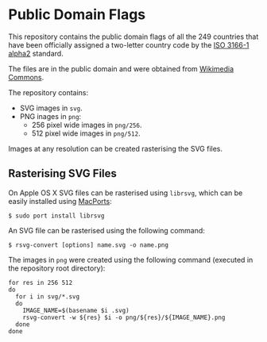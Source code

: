 Public Domain Flags
====================

This repository contains the public domain flags of all the 249 countries that
have been officially assigned a two-letter country code by the
[ISO 3166-1 alpha2][iso3166a2] standard.

The files are in the public domain and were obtained from
[Wikimedia Commons][commons].

The repository contains:

  * SVG images in `svg`.
  * PNG inages in `png`:
    - 256 pixel wide images in `png/256`.
    - 512 pixel wide images in `png/512`.

Images at any resolution can be created rasterising the SVG files.

Rasterising SVG Files
---------------------

On Apple OS X SVG files can be rasterised using `librsvg`, which can be
easily installed using [MacPorts][macports]:

    $ sudo port install librsvg

An SVG file can be rasterised using the following command:

    $ rsvg-convert [options] name.svg -o name.png

The images in `png` were created using the following command (executed in the
repository root directory):

    for res in 256 512
    do
      for i in svg/*.svg 
      do
        IMAGE_NAME=$(basename $i .svg)
        rsvg-convert -w ${res} $i -o png/${res}/${IMAGE_NAME}.png
      done
    done

[iso3166a2]: http://en.wikipedia.org/wiki/ISO_3166-1_alpha-2
[commons]: http://commons.wikimedia.org/
[macports]: http://www.macports.org
